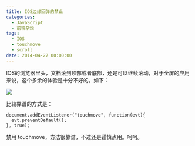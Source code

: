 ```yaml
---
title: IOS边缘回弹的禁止
categories:
  - JavaScript
  - 前端杂烩
tags:
  - IOS
  - touchmove
  - scroll
date: 2014-04-27 00:00:00
---
```



IOS的浏览器里头，文档滚到顶部或者底部，还是可以继续滚动，对于全屏的应用来说，这个多余的体验是十分不好的。如下：

<img src="//cloud.githubusercontent.com/assets/2698003/2810913/958be2f6-cdf2-11e3-8266-4adf0ab7da7d.jpg" />

比较靠谱的方式是：

    document.addEventListener("touchmove", function(evt){
      evt.preventDefault();
    }, true);
    
禁用 touchmove，方法很靠谱，不过还是谨慎点用。呵呵。
